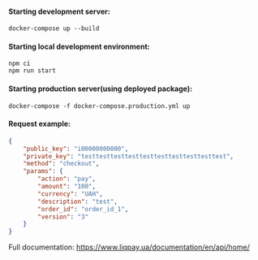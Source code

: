 

#### Starting development server:
```shell script
docker-compose up --build
```


#### Starting local development environment:
```shell script
npm ci
npm run start
```

#### Starting production server(using deployed package):
```shell script
docker-compose -f docker-compose.production.yml up
```


#### Request example:
```json
{
    "public_key": "i00000000000",
    "private_key": "testtesttesttesttesttesttesttesttesttest",
    "method": "checkout",
    "params": {
        "action": "pay",
        "amount": "100",
        "currency": "UAH",
        "description": "test",
        "order_id": "order_id_1",
        "version": "3"
    }
}
```
Full documentation: https://www.liqpay.ua/documentation/en/api/home/
